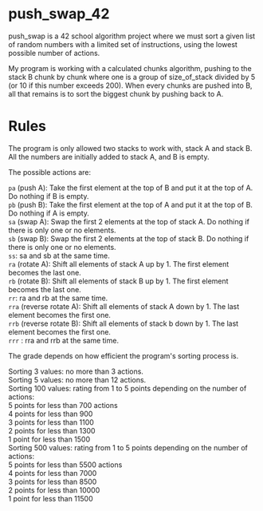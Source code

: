 # push_swap_42
push_swap is a 42 school algorithm project where we must sort a given list of random numbers with a limited set of instructions, using the lowest possible number of actions.

My program is working with a calculated chunks algorithm, pushing to the stack B chunk by chunk where one is a group of size_of_stack divided by 5 (or 10 if this number exceeds 200). When every chunks are pushed into B, all that remains is to sort the biggest chunk by pushing back to A.

# Rules 
The program is only allowed two stacks to work with, stack A and stack B. All the numbers are initially added to stack A, and B is empty.

The possible actions are:

`pa` (push A): Take the first element at the top of B and put it at the top of A. Do nothing if B is empty.\
`pb` (push B): Take the first element at the top of A and put it at the top of B. Do nothing if A is empty.\
`sa` (swap A): Swap the first 2 elements at the top of stack A. Do nothing if there is only one or no elements.\
`sb` (swap B): Swap the first 2 elements at the top of stack B. Do nothing if there is only one or no elements.\
`ss`: sa and sb at the same time.\
`ra` (rotate A): Shift all elements of stack A up by 1. The first element becomes the last one.\
`rb` (rotate B): Shift all elements of stack B up by 1. The first element becomes the last one.\
`rr`: ra and rb at the same time.\
`rra` (reverse rotate A): Shift all elements of stack A down by 1. The last element becomes the first one.\
`rrb` (reverse rotate B): Shift all elements of stack b down by 1. The last element becomes the first one.\
`rrr` : rra and rrb at the same time.

The grade depends on how efficient the program's sorting process is.

Sorting 3 values: no more than 3 actions.\
Sorting 5 values: no more than 12 actions.\
Sorting 100 values: rating from 1 to 5 points depending on the number of actions:\
5 points for less than 700 actions\
4 points for less than 900\
3 points for less than 1100\
2 points for less than 1300\
1 point for less than 1500\
Sorting 500 values: rating from 1 to 5 points depending on the number of actions:\
5 points for less than 5500 actions\
4 points for less than 7000\
3 points for less than 8500\
2 points for less than 10000\
1 point for less than 11500
